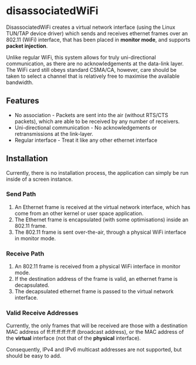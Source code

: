 # disassociatedWiFi

DisassociatedWiFi creates a virtual network interface (using the Linux TUN/TAP device driver) which sends and receives ethernet frames over an 802.11 (WiFi) interface, that has been placed in **monitor mode**, and supports **packet injection**.

Unlike regular WiFi, this system allows for truly uni-directional communication, as there are no acknowledgements at the data-link layer. The WiFi card still obeys standard CSMA/CA, however, care should be taken to select a channel that is relatively free to maximise the available bandwidth.

## Features
* No association - Packets are sent into the air (without RTS/CTS packets), which are able to be received by any number of receivers.
* Uni-directional communication - No acknowledgements or retransmissions at the link-layer.
* Regular interface - Treat it like any other ethernet interface

## Installation
Currently, there is no installation process, the application can simply be run inside of a screen instance.


### Send Path
1. An Ethernet frame is received at the virtual network interface, which has come from an other kernel or user space application.
2. The Ethernet frame is encapsulated (with some optimisations) inside an 802.11 frame.
3. The 802.11 frame is sent over-the-air, through a physical WiFi interface in monitor mode.

### Receive Path
1. An 802.11 frame is received from a physical WiFi interface in monitor mode.
2. If the destination address of the frame is valid, an ethernet frame is decapsulated.
3. The decapsulated ethernet frame is passed to the virtual network interface.

### Valid Receive Addresses
Currently, the only frames that will be received are those with a destination MAC address of ff:ff:ff:ff:ff:ff (broadcast address), or the MAC address of the __virtual__ interface (not that of the __physical__ interface).

Consequently, IPv4 and IPv6 multicast addresses are not supported, but should be easy to add.
